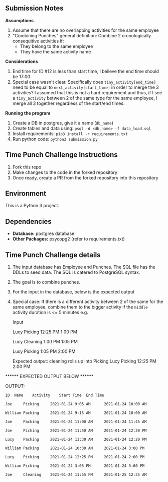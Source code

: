 ## Submission Notes

**Assumptions**
1. Assume that there are no overlapping activities for the same employee
2. "Combining Punches" general definition: Combine 2 cronologically consequitive activities if:
      - They belong to the same employee
      - They have the same activity name

**Considerations**
1. End time for ID #12 is less than start time, I believe the end time should be 17:00
2. Special case wasn't clear. Specifically does `tiny_activity[end_time]` need to be equal to `next_activity[start_time]` in order to merge the 3 activities? I assumed that this is not a hard requirement and thus, if I see a `tiny_activity` between 2 of the same type for the same employee, I merge all 3 together regardless of the start/end times.

**Running the program**
1. Create a DB in postgres, give it a name (`db_name`)
2. Create tables and data using: `psql -d <db_name> -f data_load.sql`
3. Install requirements: `pip3 install -r requirements.txt`
3. Run python code: `python3 submission.py`

## Time Punch Challenge Instructions
1. Fork this repo
2. Make changes to the code in the forked repository
3. Once ready, create a PR from the forked repository into this repository

## Environment
This is a Python 3 project. 

## Dependencies
* __Database:__ postgres database
* __Other Packages:__ psycopg2 (refer to requirements.txt)


## Time Punch Challenge details
1. The input database has Employee and Punches. The SQL file has the DDLs to seed data. The SQL is catered to PostgreSQL syntax.
3. The goal is to combine punches.
4. For the input in the database, below is the expected output
5. Special case: If there is a different activity between 2 of the same for the same employee, combine them to the bigger activity if the `middle` activity duration is <= 5 minutes
   e.g. 
   
   Input 
   
   Lucy        Picking     12:25 PM    1:00 PM
   
   Lucy        Cleaning    1:00 PM     1:05 PM
   
   Lucy        Picking     1:05 PM     2:00 PM
   
   
   Expected output: cleaning rolls up into Picking
   Lucy    Picking     12:25 PM    2:00 PM


****** EXPECTED OUTPUT BELOW ******

 OUTPUT:
 
    ID  Name    Activity    Start Time  End Time
    
    Joe     Picking     2021-01-24 9:05 AM      2021-01-24 10:00 AM
    
    William Packing     2021-01-24 9:15 AM      2021-01-24 10:00 AM
    
    Joe     Packing     2021-01-24 11:00 AM     2021-01-24 11:45 AM
    
    Joe     Picking     2021-01-24 11:50 AM     2021-01-24 12:30 PM
    
    Lucy    Packing     2021-01-24 11:30 AM     2021-01-24 12:20 PM
    
    William Packing     2021-01-24 10:30 AM     2021-01-24 3:00 PM
    
    Lucy    Picking     2021-01-24 12:25 PM     2021-01-24 2:00 PM
    
    William Picking     2021-01-24 3:05 PM      2021-01-24 5:00 PM
    
    Joe     Cleaning    2021-01-24 11:55 PM     2021-01-25 12:35 AM
